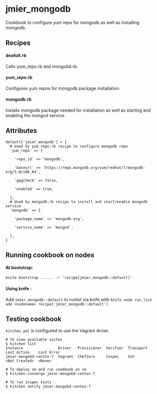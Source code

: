 # jmier_mongodb

Cookbook to configure yum repo for mongodb as well as installing mongodb.

## Recipes

#### deafult.rb 
Calls yum_repo.rb and mongobd.rb.
#### yum_repo.rb
Configures yum repos for mongodb package installation. 
#### mongodb.rb
Installs mongodb package needed for installation as well as starting and enabling the mongod service. 

## Attributes 
```
default['jmier_mongodb'] = {
  # Used by yum_repo.rb recipe to configure mongodb repo
  'yum_repo' => {

    'repo_id' => 'mongodb',

    'baseurl' => 'https://repo.mongodb.org/yum/redhat/7/mongodb-org/5.0/x86_64',

    'gpgcheck' => false,

    'enabled' => true,

  },
  # Used by mongodb.rb recipe to install and start/enable mongodb service
  'mongodb' => {

    'package_name' => 'mongodb-org',

    'service_name' => 'mongod',

  },
}
```
## Running cookbook on nodes
#### At bootstrap:
`knife bootstrap ...... -r 'recipe[jmier_mongodb::default]'`
#### Using knife :

Add `jmier_mongodb::default` to runlist via knife with `knife node run_list add <nodename> recipe['jmier_mongodb::default']`

## Testing cookbook
`kitchen.yml` is configured to use the Vagrant driver. 
```
# To view available suites 
$ kitchen list
Instance                Driver   Provisioner  Verifier  Transport  Last Action    Last Error
jmier-mongobd-centos-7  Vagrant  ChefZero     Inspec    Ssh        <Not Created>  <None>

# To deploy vm and run cookbook on vm
$ kitchen-converge jmier-mongobd-centos-7

# To run inspec tests
$ kitchen verify jmier-mongobd-centos-7
```
